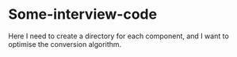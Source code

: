 # Some-interview-code

Here I need to create a directory for each component, and I want to optimise the conversion algorithm.
